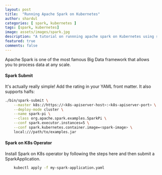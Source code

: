 ```yaml
---
layout: post
title:  "Running Apache Spark on Kubernetes"
author: shardul
categories: [ spark, kubernetes ]
tags: [spark, kubernetes]
image: assets/images/spark.jpg
description: "A tutorial on runnning apache spark on Kubernetes using spark submit and Spark on K8s Operator"
featured: true
comments: false
---
```


Apache Spark is one of the most famous Big Data framework that allows you to process data at any scale.

#### Spark Submit

It's actually really simple! Add the rating in your YAML front matter. It also supports halfs:

```bash
./bin/spark-submit \
    --master k8s://https://<k8s-apiserver-host>:<k8s-apiserver-port> \
    --deploy-mode cluster \
    --name spark-pi \
    --class org.apache.spark.examples.SparkPi \
    --conf spark.executor.instances=5 \
    --conf spark.kubernetes.container.image=<spark-image> \
    local:///path/to/examples.jar
```


#### Spark on K8s Operator

Install Spark on K8s operator by following the steps here and then submit a SparkApplication.


```bash
	kubectl apply -f my-spark-application.yaml 
```